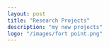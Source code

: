 ```yaml
---
layout: post
title: "Research Projects"
description: "my new projects"
logo: "/images/fort point.png"
---
```


